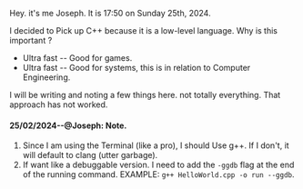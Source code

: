 Hey. it's me Joseph. It is 17:50 on Sunday 25th, 2024. 

I decided to Pick up C++ because it is a low-level language.
Why is this important ?
- Ultra fast -- Good for games.
- Ultra fast -- Good for systems, this is in relation to Computer Engineering.

I will be writing and noting a few things here. not totally everything. That approach has not worked. 

#### 25/02/2024--@Joseph: Note.
1. Since I am using the Terminal (like a pro), I should Use g++. If I don't, it will default to clang (utter garbage). 
2. If want like a debuggable version. I need to add the `-ggdb` flag at the end of the running command. EXAMPLE: `g++ HelloWorld.cpp -o run --ggdb`.


